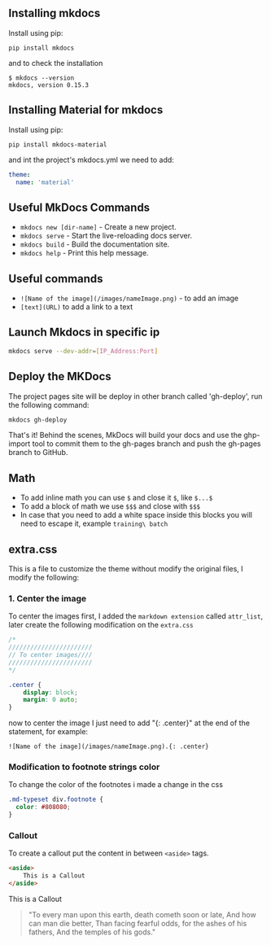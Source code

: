 ## Installing mkdocs

Install using pip:

```shell
pip install mkdocs
```

and to check the installation

```shell
$ mkdocs --version
mkdocs, version 0.15.3
```

## Installing Material for mkdocs

Install using pip:

```shell
pip install mkdocs-material
```

and int the project's mkdocs.yml we need to add:

```yml
theme:
  name: 'material'
```

## Useful MkDocs Commands

* `mkdocs new [dir-name]` - Create a new project.
* `mkdocs serve` - Start the live-reloading docs server.
* `mkdocs build` - Build the documentation site.
* `mkdocs help` - Print this help message.

## Useful commands

* `![Name of the image](/images/nameImage.png)` -  to add an image
* `[text](URL)` to add a link to a text

## Launch Mkdocs in specific ip

```bash
mkdocs serve --dev-addr=[IP_Address:Port]
```

## Deploy the MKDocs

The project pages site will be deploy in other branch called 'gh-deploy', run the following command:

```bash
mkdocs gh-deploy
```

That's it! Behind the scenes, MkDocs will build your docs and use the ghp-import tool to commit them to the gh-pages branch and push the gh-pages branch to GitHub.

## Math

* To add inline math you can use `$` and close it `$`, like `$...$`
* To add a block of math we use `$$$` and close with `$$$`
* In case that you need to add a white space inside this blocks you will need to escape it, example `training\ batch`

## extra.css

This is a file to customize the theme without modify the original files, I modify the following:

### 1. Center the image

To center the images first, I added the `markdown extension` called `attr_list`, later create the following modification on the `extra.css`

```css
/*
///////////////////////
// To center images////
///////////////////////
*/

.center {
    display: block;
    margin: 0 auto;
}
```

now to center the image I just need to add "{: .center}" at the end of the statement, for example:

`![Name of the image](/images/nameImage.png).{: .center}`

### Modification to footnote strings color

To change the color of the footnotes i made a change in the css

```css
.md-typeset div.footnote {
  color: #808080;
}
```

### Callout

To create a callout put the content in between `<aside>` tags.

```html
<aside>
    This is a Callout
</aside>
```

<aside>
    This is a Callout
</aside>

>"To every man upon this earth, death cometh soon or late, And how can man die better, Than facing fearful odds, for the ashes of his fathers, And the temples of his gods."
